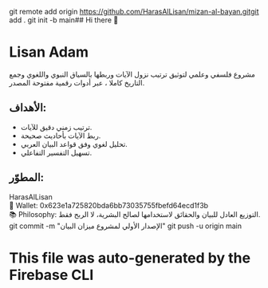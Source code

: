 git remote add origin https://github.com/HarasAlLisan/mizan-al-bayan.gitgit add .
git init -b main## Hi there 👋

<!--
**HarasAlLisan/HarasAlLisan** is a ✨ _special_ ✨ repository because its `README.md` (this file) appears on your GitHub profile.

Here are some ideas to get you started:

- 🔭 I’m currently working on ...
- 🌱 I’m currently learning ...
- 👯 I’m looking to collaborate on ...
- 🤔 I’m looking for help with ...
- 💬 Ask me about ...
- 📫 How to reach me: ...
- 😄 Pronouns: ...
- ⚡ Fun fact: ...
-->
# Lisan Adam

مشروع فلسفي وعلمي لتوثيق ترتيب نزول الآيات وربطها بالسياق النبوي واللغوي وجمع التاريخ كاملا ، عبر أدوات رقمية مفتوحة المصدر.

## الأهداف:
- ترتيب زمني دقيق للآيات.
- ربط الآيات بأحاديث صحيحة.
- تحليل لغوي وفق قواعد البيان العربي.
- تسهيل التفسير التفاعلي.

## المطوّر:
HarasAlLisan  
🔗 Wallet: 0x623e1a725820bda6bb73035755fbefd64ecd1f3b  
📚 Philosophy: التوزيع العادل للبيان والحقائق لاستخدامها لصالح البشرية، لا الربح فقط.
git commit -m "الإصدار الأولي لمشروع ميزان البيان"
git push -u origin main
# This file was auto-generated by the Firebase CLI
